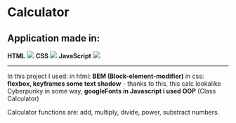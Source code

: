 # Calculator

## Application made in:

**HTML** 
![](https://cdn4.iconfinder.com/data/icons/social-media-logos-6/512/96-html5-48.png)
**CSS** 
![](https://cdn3.iconfinder.com/data/icons/social-media-logos-flat-colorful-1/2048/5351_-_CSS3-64.png)
**JavaScript**
![](https://cdn2.iconfinder.com/data/icons/designer-skills/128/code-programming-javascript-software-develop-command-language-64.png) 

------------
In this project I used: in html: **BEM (Block-element-modifier)** in css: **flexbox, keyframes some text shadow** - thanks to this, this calc lookalike Cyberpunky in some way, **googleFonts in Javascript i used OOP** (Class Calculator)

Calculator functions are: add, multiply, divide, power, substract numbers.


